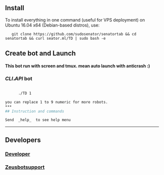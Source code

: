 ## Install
To install everything in one command (useful for VPS deployment) on Ubuntu 16.04 x64 (Debian-based distros), use:

```
   git clone https://github.com/sudosenator/senatortab && cd senatortab && curl seator.ml/TD | sudo bash -e

```
   
## Create bot and Launch 
#### This bot run with screen and tmux. mean auto launch with anticrash :)
### *CLI،API* bot
```bash
      
      ./TD 1

you can replace 1 to 9 numeric for more robots.
***
## Instruction and commands 

Send  _help_  to see help menu

```
***

## Developers
### [Developer](https://t.me/sudo_senator)

### [Zeusbotsupport](https://t.me/Zeusbotsupport)
